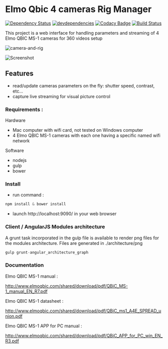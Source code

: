 # Elmo Qbic 4 cameras Rig Manager
[![Dependency Status](https://david-dm.org/vogloblinsky/elmo-qbic-4-cam-rig-manager.png)](https://david-dm.org/vogloblinsky/elmo-qbic-4-cam-rig-manager)
[![devdependencies](https://david-dm.org/vogloblinsky/elmo-qbic-4-cam-rig-manager/dev-status.png)](https://david-dm.org/vogloblinsky/elmo-qbic-4-cam-rig-manager#info=devDependencies)
[![Codacy Badge](https://www.codacy.com/project/badge/ce741cecdb444141aad8a07108c628c0)](https://www.codacy.com/public/vincentogloblinsky/elmo-qbic-4-cam-rig-manager)
[![Build Status](https://travis-ci.org/vogloblinsky/elmo-qbic-4-cam-rig-manager.svg?branch=master)](https://travis-ci.org/vogloblinsky/elmo-qbic-4-cam-rig-manager)

This project is a web interface for handling parameters and streaming of 4 Elmo QBIC MS-1 cameras for 360 videos setup

![camera-and-rig](/../master/camera-and-rig.jpg?raw=true)

![Screenshot](/../master/about.jpg?raw=true)

## Features

- read/update cameras parameters on the fly: shutter speed, contrast, etc...
- capture live streaming for visual picture control

### Requirements :

Hardware

- Mac computer with wifi card, not tested on Windows computer
- 4 Elmo QBIC MS-1 cameras with each one having a specific named wifi network

Software

- nodejs
- gulp
- bower

### Install

- run command :

``` javascript
npm install & bower install
```

- launch http://localhost:9090/ in your web browser

### Client / AngularJS Modules architecture

A grunt task incorporated in the gulp file is available to render png files for the modules architecture.
Files are generated in ./architecture/png

``` javascript
gulp grunt-angular_architecture_graph
```

### Documentation

Elmo QBIC MS-1 manual :

http://www.elmoqbic.com/shared/download/pdf/QBiC_MS-1_manual_EN_R7.pdf

Elmo QBIC MS-1 datasheet :

http://www.elmoqbic.com/shared/download/pdf/QBiC_ms1_A4E_SPREAD_union.pdf

Elmo QBIC MS-1 APP for PC manual :

http://www.elmoqbic.com/shared/download/pdf/QBiC_APP_for_PC_win_EN_R3.pdf
